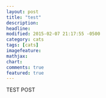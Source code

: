 ```yaml
---
layout: post
title: "test"
description: 
headline: 
modified: 2015-02-07 21:17:55 -0500
category: cats
tags: [cats]
imagefeature: 
mathjax: 
chart: 
comments: true
featured: true 
---
```


TEST POST